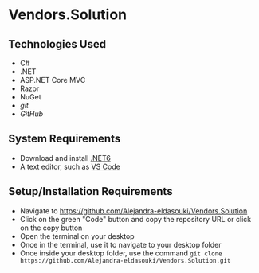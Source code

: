# Vendors.Solution

## Technologies Used

- C#
- .NET
- ASP.NET Core MVC
- Razor
- NuGet
- _git_
- _GitHub_

## System Requirements

- Download and install [.NET6](https://dotnet.microsoft.com/en-us/download/dotnet/6.0)
- A text editor, such as [VS Code](https://code.visualstudio.com/)

## Setup/Installation Requirements

- Navigate to https://github.com/Alejandra-eldasouki/Vendors.Solution
- Click on the green "Code" button and copy the repository URL or click on the copy button
- Open the terminal on your desktop
- Once in the terminal, use it to navigate to your desktop folder
- Once inside your desktop folder, use the command `git clone https://github.com/Alejandra-eldasouki/Vendors.Solution.git`
